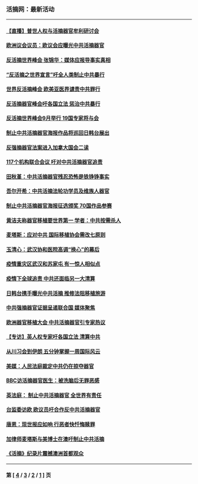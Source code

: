 ### 活摘网：最新活动
---
#### [【直播】普世人权与活摘器官牟利研讨会](../../pages/nf5883/n13425146.md?05170430) 
#### [欧洲议会议员：欧议会应曝光中共活摘器官](../../pages/nf5883/n13336571.md?05170430) 
#### [反活摘世界峰会 张锦华：媒体应报导事实真相](../../pages/nf5883/n13278502.md?05170430) 
#### [“反活摘之世界宣言”吁全人类制止中共暴行](../../pages/nf5883/n13259730.md?05170430) 
#### [世界反活摘峰会 欧美亚医界谴责中共罪行](../../pages/nf5883/n13253550.md?05170430) 
#### [反活摘器官峰会吁各国立法 惩治中共暴行](../../pages/nf5883/n13245052.md?05170430) 
#### [反活摘世界峰会9月举行 19国专家将与会](../../pages/nf5883/n13201492.md?05170430) 
#### [制止中共活摘器官海报作品将巡回日韩台展出](../../pages/nf5883/n13177791.md?05170430) 
#### [反强摘器官法案进入加拿大国会二读](../../pages/nf5883/n13033450.md?05170430) 
#### [117个机构联合会议 吁对中共活摘器官追责](../../pages/nf5883/n12775087.md?05170430) 
#### [田秋堇：中共活摘器官残忍恐怖是铁铮铮事实](../../pages/nf5883/n12702148.md?05170430) 
#### [吾尔开希：中共活摘法轮功学员及维族人器官](../../pages/nf5883/n12693197.md?05170430) 
#### [制止中共活摘器官海报征选颁奖 70国作品参赛](../../pages/nf5883/n12692050.md?05170430) 
#### [黄洁夫称器官移植要世界第一 学者：中共按需杀人](../../pages/nf5883/n12572329.md?05170430) 
#### [麦塔斯：应对中共 国际移植协会需改七原则](../../pages/nf5883/n12514711.md?05170430) 
#### [玉清心：武汉协和医院高调“换心”的幕后](../../pages/nf5883/n12298730.md?05170430) 
#### [疫情重灾区武汉和苏家屯 有一惊人相似点](../../pages/nf5883/n12150824.md?05170430) 
#### [疫情下全球追责 中共还面临另一大清算](../../pages/nf5883/n12070397.md?05170430) 
#### [日韩台携手曝光中共活摘 推修法阻移植旅游](../../pages/nf5883/n11712046.md?05170430) 
#### [中共强摘器官证据呈递联合国 媒体聚焦](../../pages/nf5883/n11546426.md?05170430) 
#### [欧洲器官移植大会 中共活摘器官引专家热议](../../pages/nf5883/n11539095.md?05170430) 
#### [【专访】英人权专家吁各国立法 清算中共](../../pages/nf5883/n11367315.md?05170430) 
#### [从川习会到伊朗 五分钟掌握一周国际风云](../../pages/nf5883/n11338520.md?05170430) 
#### [美媒：人民法庭裁定中共仍在掠夺器官](../../pages/nf5883/n11334897.md?05170430) 
#### [BBC访活摘器官医生：被洗脑后无罪恶感](../../pages/nf5883/n11335935.md?05170430) 
#### [英法庭： 制止中共活摘器官 全世界有责任](../../pages/nf5883/n11330691.md?05170430) 
#### [台监委访欧 欧议员吁合作反中共活摘器官](../../pages/nf5883/n11109190.md?05170430) 
#### [唐恩：现世报应如响 行恶者快忏悔赎罪](../../pages/nf5883/n11104016.md?05170430) 
#### [加律师麦塔斯与美博士在澳吁制止中共活摘](../../pages/nf5883/n10724764.md?05170430) 
#### [《活摘》纪录片震撼澳洲首都观众](../../pages/nf5883/n10722747.md?05170430) 

---
#### 第 [ [4](./4.md?05170430) / [3](./3.md?05170430) / [2](./2.md?05170430) / [1](./1.md?05170430) ] 页

